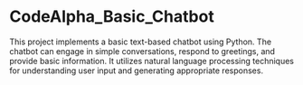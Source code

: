 # CodeAlpha_Basic_Chatbot
This project implements a basic text-based chatbot using Python. The chatbot can engage in simple conversations, respond to greetings, and provide basic information. It utilizes natural language processing techniques for understanding user input and generating appropriate responses.
